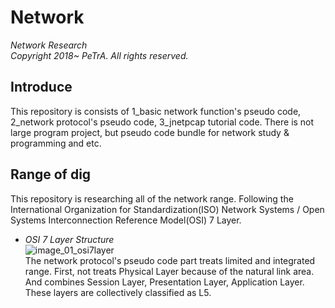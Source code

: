 Network
=======================================================================================================
_Network Research_   
_Copyright 2018~ PeTrA. All rights reserved._   
## Introduce
This repository is consists of 1_basic network function's pseudo code, 2_network protocol's pseudo code, 3_jnetpcap tutorial code. There is not large program project, but pseudo code bundle for network study & programming and etc.   
## Range of dig
This repository is researching all of the network range. Following the International Organization for Standardization(ISO) Network Systems / Open Systems Interconnection Reference Model(OSI) 7 Layer.   
* _OSI 7 Layer Structure_   
![image_01_osi7layer](https://user-images.githubusercontent.com/33143731/102461435-b4a0c900-408b-11eb-8dae-cfc99eb14f75.png)   
The network protocol's pseudo code part treats limited and integrated range. First, not treats Physical Layer because of the natural link area. And combines Session Layer, Presentation Layer, Application Layer. These layers are collectively classified as L5.   





